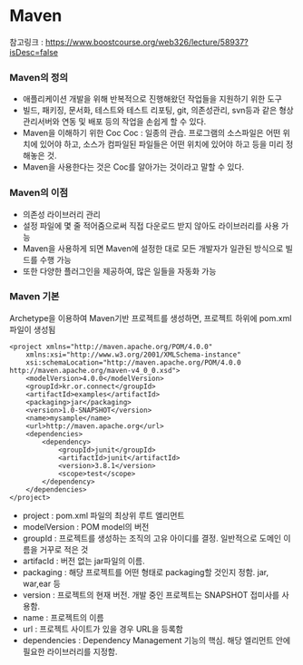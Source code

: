# Maven
참고링크 : https://www.boostcourse.org/web326/lecture/58937?isDesc=false
### Maven의 정의
-  애플리케이션 개발을 위해 반복적으로 진행해왔던 작업들을 지원하기 위한 도구
-  빌드, 패키징, 문서화, 테스트와 테스트 리포팅, git, 의존성관리, svn등과 같은 형상관리서버와 연동 및
배포 등의 작업을 손쉽게 할 수 있다.
- Maven을 이해하기 위한 Coc
Coc : 일종의 관습. 프로그램의 소스파일은 어떤 위치에 있어야 하고, 소스가 컴파일된 파일들은 어떤 위치에
있어야 하고 등을 미리 정해놓은 것.
- Maven을 사용한다는 것은 Coc를 알아가는 것이라고 말할 수 있다.

### Maven의 이점
- 의존성 라이브러리 관리
- 설정 파일에 몇 줄 적어줌으로써 직접 다운로드 받지 않아도 라이브러리를 사용 가능
- Maven을 사용하게 되면 Maven에 설정한 대로 모든 개발자가 일관된 방식으로 빌드를 수행 가능
- 또한 다양한 플러그인을 제공하여, 많은 일들을 자동화 가능

### Maven 기본
Archetype을 이용하여 Maven기반 프로젝트를 생성하면, 프로젝트 하위에 pom.xml파일이 생성됨
```
<project xmlns="http://maven.apache.org/POM/4.0.0"
    xmlns:xsi="http://www.w3.org/2001/XMLSchema-instance"
    xsi:schemaLocation="http://maven.apache.org/POM/4.0.0 http://maven.apache.org/maven-v4_0_0.xsd">
    <modelVersion>4.0.0</modelVersion>
    <groupId>kr.or.connect</groupId>
    <artifactId>examples</artifactId>
    <packaging>jar</packaging>
    <version>1.0-SNAPSHOT</version>
    <name>mysample</name>
    <url>http://maven.apache.org</url>
    <dependencies>
        <dependency>
            <groupId>junit</groupId>
            <artifactId>junit</artifactId>
            <version>3.8.1</version>
            <scope>test</scope>
        </dependency>
    </dependencies>
</project>
```
- project : pom.xml 파일의 최상위 루트 엘리먼트
- modelVersion : POM model의 버전
- groupId : 프로젝트를 생성하는 조직의 고유 아이디를 결정. 일반적으로 도메인 이름을 거꾸로 적은 것
- artifacId : 버전 없는 jar파일의 이름.
- packaging : 해당 프로젝트를 어떤 형태로 packaging할 것인지 정함. jar, war,ear 등
- version : 프로젝트의 현재 버전. 개발 중인 프로젝트는 SNAPSHOT 접미사를 사용함.
- name : 프로젝트의 이름
- url : 프로젝트 사이트가 있을 경우 URL을 등록함
- dependencies : Dependency Management 기능의 핵심. 해당 엘리먼트 안에 필요한 라이브러리를 지정함.
